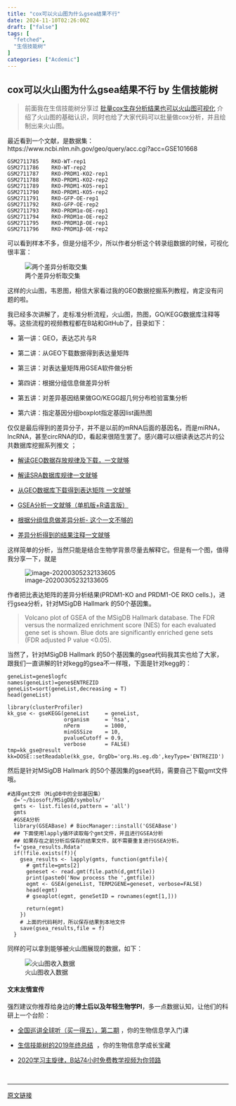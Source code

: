 ```yaml
---
title: "cox可以火山图为什么gsea结果不行"
date: 2024-11-10T02:26:00Z
draft: ["false"]
tags: [
  "fetched",
  "生信技能树"
]
categories: ["Acdemic"]
---
```

cox可以火山图为什么gsea结果不行 by 生信技能树
------
<div><section><blockquote><p>前面我在生信技能树分享过 <a href="https://mp.weixin.qq.com/s?__biz=MzAxMDkxODM1Ng==&amp;mid=2247492979&amp;idx=1&amp;sn=d6a76824e0edff9e3195b544c76596ea&amp;scene=21#wechat_redirect" data-linktype="2">批量cox生存分析结果也可以火山图可视化</a> 介绍了火山图的基础认识，同时也给了大家代码可以批量做cox分析，并且绘制出来火山图。</p></blockquote><p>最近看到一个文献，是数据集：https://www.ncbi.nlm.nih.gov/geo/query/acc.cgi?acc=GSE101668</p><pre><code><span>GSM2711785</span>    RKO-WT-rep1<br>GSM2711786    RKO-WT-rep2<br>GSM2711787    RKO-PRDM1-KO2-rep1<br>GSM2711788    RKO-PRDM1-KO2-rep2<br>GSM2711789    RKO-PRDM1-KO5-rep1<br>GSM2711790    RKO-PRDM1-KO5-rep2<br>GSM2711791    RKO-GFP-OE-rep1<br>GSM2711792    RKO-GFP-OE-rep2<br>GSM2711793    RKO-PRDM1α-OE-rep1<br>GSM2711794    RKO-PRDM1α-OE-rep2<br>GSM2711795    RKO-PRDM1β-OE-rep1<br>GSM2711796    RKO-PRDM1β-OE-rep2<br></code></pre><p>可以看到样本不多，但是分组不少，所以作者分析这个转录组数据的时候，可视化很丰富：</p><figure><img data-cropselx1="0" data-cropselx2="578" data-cropsely1="0" data-cropsely2="26" data-ratio="0.3093278463648834" data-src="https://mmbiz.qpic.cn/mmbiz_png/cZNhZQ6j4wyGrplCiacG81UgNc6N1lib8CpmwTpUYzb5dCQdOofqJicmq0fEVSEbVb4uXvefdsKYvgtSJX5BiaWyww/640?wx_fmt=png" data-type="png" data-w="2916" title="两个差异分析取交集" src="https://mmbiz.qpic.cn/mmbiz_png/cZNhZQ6j4wyGrplCiacG81UgNc6N1lib8CpmwTpUYzb5dCQdOofqJicmq0fEVSEbVb4uXvefdsKYvgtSJX5BiaWyww/640?wx_fmt=png"><figcaption>两个差异分析取交集</figcaption></figure><p>这样的火山图，韦恩图，相信大家看过我的GEO数据挖掘系列教程，肯定没有问题的啦。</p><p>我已经多次讲解了，走标准分析流程，火山图，热图，GO/KEGG数据库注释等等。这些流程的视频教程都在B站和GitHub了，目录如下：</p><ul><li><p><span>第一讲：GEO，表达芯片与R</span></p></li><li><p><span>第二讲：从GEO下载数据得到表达量矩阵</span></p></li><li><p><span>第三讲：对表达量矩阵用GSEA软件做分析</span></p></li><li><p><span>第四讲：根据分组信息做差异分析</span></p></li><li><p><span>第五讲：对差异基因结果做GO/KEGG超几何分布检验富集分析</span></p></li><li><p><span>第六讲：指定基因分组boxplot指定基因list画热图</span></p></li></ul><p>仅仅是最后得到的差异分子，并不是以前的mRNA后面的基因名，而是miRNA，lncRNA，甚至circRNA的ID，看起来很陌生罢了。感兴趣可以细读表达芯片的公共数据库挖掘系列推文 ；</p><ul><li><p><a href="https://mp.weixin.qq.com/s?__biz=MzAxMDkxODM1Ng==&amp;mid=2247486063&amp;idx=1&amp;sn=156bee5397e979722b36b78284188538&amp;scene=21#wechat_redirect" data-linktype="2">解读GEO数据存放规律及下载，一文就够</a></p></li><li><p><a href="https://mp.weixin.qq.com/s?__biz=MzAxMDkxODM1Ng==&amp;mid=2247486054&amp;idx=1&amp;sn=209975adee162228cfe6e6c5065c5c8c&amp;scene=21#wechat_redirect" data-linktype="2">解读SRA数据库规律一文就够</a></p></li><li><p><a href="https://mp.weixin.qq.com/s?__biz=MzAxMDkxODM1Ng==&amp;mid=2247486087&amp;idx=1&amp;sn=1e775a1c3e215384e381953a9fa74ec3&amp;scene=21#wechat_redirect" data-linktype="2">从GEO数据库下载得到表达矩阵 一文就够</a></p></li><li><p><a href="https://mp.weixin.qq.com/s?__biz=MzAxMDkxODM1Ng==&amp;mid=2247486090&amp;idx=1&amp;sn=62374fbdd4f20c3185beb6568bbeb3e9&amp;scene=21#wechat_redirect" data-linktype="2">GSEA分析一文就够（单机版+R语言版）</a></p></li><li><p><a href="https://mp.weixin.qq.com/s?__biz=MzAxMDkxODM1Ng==&amp;mid=2247486112&amp;idx=1&amp;sn=67a2104c62222bcb139623699f874a6c&amp;scene=21#wechat_redirect" data-linktype="2">根据分组信息做差异分析- 这个一文不够的</a></p></li><li><p><a href="https://mp.weixin.qq.com/s?__biz=MzAxMDkxODM1Ng==&amp;mid=2247486120&amp;idx=1&amp;sn=14d7892c1beec2fb9cdfc0ec0aba3e4e&amp;scene=21#wechat_redirect" data-linktype="2">差异分析得到的结果注释一文就够</a></p></li></ul><p>这样简单的分析，当然只能是结合生物学背景尽量去解释它。但是有一个图，值得我分享一下，就是</p><figure><img data-cropselx1="0" data-cropselx2="578" data-cropsely1="0" data-cropsely2="26" data-ratio="0.32238193018480493" data-src="https://mmbiz.qpic.cn/mmbiz_png/cZNhZQ6j4wyGrplCiacG81UgNc6N1lib8CcvXOHnK2dQZ5jTvEicWt8YeiaKfvfCziaibiaSxLeIsbcPcA5Ppty1hjt8A/640?wx_fmt=png" data-type="png" data-w="2922" title="image-20200305232133605" src="https://mmbiz.qpic.cn/mmbiz_png/cZNhZQ6j4wyGrplCiacG81UgNc6N1lib8CcvXOHnK2dQZ5jTvEicWt8YeiaKfvfCziaibiaSxLeIsbcPcA5Ppty1hjt8A/640?wx_fmt=png"><figcaption>image-20200305232133605</figcaption></figure><p>作者把比表达矩阵的差异分析结果(PRDM1-KO and PRDM1-OE RKO cells.)，进行gsea分析，针对MSigDB Hallmark 的50个基因集。</p><blockquote><p>Volcano plot of GSEA of the MSigDB Hallmark database. The FDR versus the normalized enrichment score (NES) for each evaluated gene set is shown. Blue dots are significantly enriched gene sets (FDR adjusted P value &lt;0.05).</p></blockquote><p>当然了，针对MSigDB Hallmark 的50个基因集的gsea代码我其实也给了大家，跟我们一直讲解的针对kegg的gsea不一样哦，下面是针对kegg的：</p><pre><code>geneList=gene$logfc<br>names(geneList)=gene$ENTREZID <br>geneList=sort(geneList,decreasing = <span>T</span>)<br>head(geneList)<br><br><span>library</span>(clusterProfiler)<br>kk_gse &lt;- gseKEGG(geneList     = geneList,<br>                  organism     = <span>'hsa'</span>,<br>                  nPerm        = <span>1000</span>,<br>                  minGSSize    = <span>10</span>,<br>                  pvalueCutoff = <span>0.9</span>,<br>                  verbose      = <span>FALSE</span>)<br>tmp=kk_gse@result<br>kk=DOSE::setReadable(kk_gse, OrgDb=<span>'org.Hs.eg.db'</span>,keyType=<span>'ENTREZID'</span>)<br></code></pre><p>然后是针对MSigDB Hallmark 的50个基因集的gsea代码，需要自己下载gmt文件哦。</p><pre><code><span>#选择gmt文件（MigDB中的全部基因集）</span><br>  d=<span>'~/biosoft/MSigDB/symbols/'</span><br>  gmts &lt;- list.files(d,pattern = <span>'all'</span>)<br>  gmts<br>  <span>#GSEA分析</span><br>  <span>library</span>(GSEABase) <span># BiocManager::install('GSEABase')</span><br>  <span>## 下面使用lapply循环读取每个gmt文件，并且进行GSEA分析</span><br>  <span>## 如果存在之前分析后保存的结果文件，就不需要重复进行GSEA分析。</span><br>  f=<span>'gsea_results.Rdata'</span><br>  <span>if</span>(!file.exists(f)){<br>    gsea_results &lt;- lapply(gmts, <span>function</span>(gmtfile){<br>      <span># gmtfile=gmts[2]</span><br>      geneset &lt;- read.gmt(file.path(d,gmtfile)) <br>      print(paste0(<span>'Now process the '</span>,gmtfile))<br>      egmt &lt;- GSEA(geneList, TERM2GENE=geneset, verbose=<span>FALSE</span>)<br>      head(egmt)<br>      <span># gseaplot(egmt, geneSetID = rownames(egmt[1,]))</span><br><br>      <span>return</span>(egmt)<br>    })<br>    <span># 上面的代码耗时，所以保存结果到本地文件</span><br>    save(gsea_results,file = f)<br>  }<br></code></pre><p>同样的可以拿到能够被火山图展现的数据，如下：</p><figure><img data-cropselx1="0" data-cropselx2="578" data-cropsely1="0" data-cropsely2="26" data-ratio="0.4912485414235706" data-src="https://mmbiz.qpic.cn/mmbiz_png/cZNhZQ6j4wyGrplCiacG81UgNc6N1lib8Cha1gKueHHx7uUWVSYoXUZd5gttXHYeOibbsyQBr1oJLhRgyZAGsDbjg/640?wx_fmt=png" data-type="png" data-w="1714" title="火山图收入数据" src="https://mmbiz.qpic.cn/mmbiz_png/cZNhZQ6j4wyGrplCiacG81UgNc6N1lib8Cha1gKueHHx7uUWVSYoXUZd5gttXHYeOibbsyQBr1oJLhRgyZAGsDbjg/640?wx_fmt=png"><figcaption>火山图收入数据</figcaption></figure><h4><span>文末友情宣传</span><span> </span></h4><p>强烈建议你推荐给身边的<strong>博士后以及年轻生物学PI</strong>，多一点数据认知，让他们的科研上一个台阶：</p><ul><li><p><a href="https://mp.weixin.qq.com/s?__biz=MzAxMDkxODM1Ng==&amp;mid=2247492995&amp;idx=1&amp;sn=e6991e98846f14aa23914ece88b5a0bc&amp;scene=21#wechat_redirect" data-linktype="2">全国巡讲全球听（买一得五），第二期</a> ，你的生物信息学入门课</p></li><li><p><a href="https://mp.weixin.qq.com/s?__biz=MzAxMDkxODM1Ng==&amp;mid=2247492711&amp;idx=1&amp;sn=5b629127522cd19fb3210e80f3841bc1&amp;scene=21#wechat_redirect" data-linktype="2">生信技能树的2019年终总结</a>  ，你的生物信息学成长宝藏</p></li><li><p><a href="https://mp.weixin.qq.com/s?__biz=MzAxMDkxODM1Ng==&amp;mid=2247492732&amp;idx=1&amp;sn=26ce7dfb8bcfd9fe18fcabfb83de101b&amp;scene=21#wechat_redirect" data-linktype="2">2020学习主旋律，B站74小时免费教学视频为你领路</a></p></li></ul></section><p><br></p></div>  
<hr>
<a href="https://mp.weixin.qq.com/s/ZcOPNzcj1EZhrHPfUZfwyQ",target="_blank" rel="noopener noreferrer">原文链接</a>
